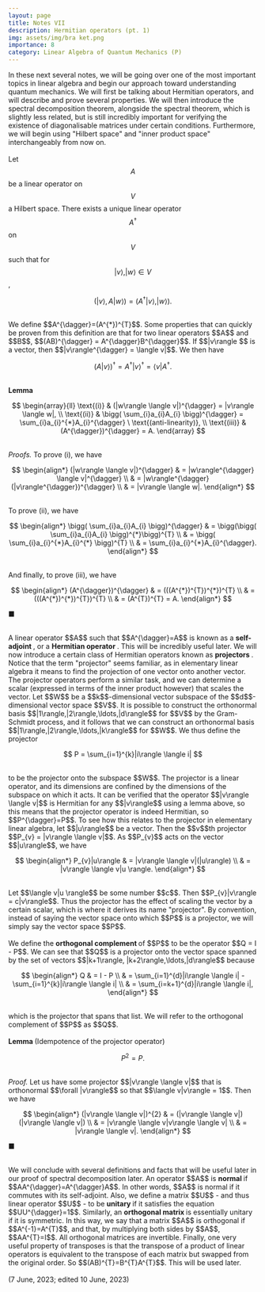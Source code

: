 ```yaml
---
layout: page
title: Notes VII
description: Hermitian operators (pt. 1) 
img: assets/img/bra ket.png
importance: 8
category: Linear Algebra of Quantum Mechanics (P)
---
```


In these next several notes, we will be going over one of the most important topics in linear algebra and begin our approach toward understanding quantum mechanics. We will first be talking about Hermitian operators, and will describe and prove several properties. We will then introduce the spectral decomposition theorem, alongside the spectral theorem, which is slightly less related, but is still incredibly important for verifying the existence of diagonalisable matrices under certain conditions. Furthermore, we will begin using "Hilbert space" and "inner product space" interchangeably from now on. 
<br>
<br>
Let $$A$$ be a linear operator on $$V$$ a Hilbert space. There exists a unique linear operator $$A^{\dagger}$$ on $$V$$ such that for $$|v\rangle, |w\rangle \in V$$, 
<br>

$$
(|v\rangle, A|w\rangle) = (A^{\dagger}|v\rangle, |w\rangle).
$$

<br>
We define $$A^{\dagger}=(A^{*})^{T}$$. Some properties that can quickly be proven from this definition are that for two linear operators $$A$$ and $$B$$, $$(AB)^{\dagger} = A^{\dagger}B^{\dagger}$$. If $$|v\rangle $$ is a vector, then $$|v\rangle^{\dagger} = \langle v|$$. We then have
<br>

$$
(A|v\rangle)^{\dagger} = A^{\dagger}|v\rangle^{\dagger} = \langle v| A^{\dagger}.
$$

<br>
<b> Lemma </b>  
<br>

$$
\begin{array}{ll}
    \text{(i)} & (|w\rangle \langle v|)^{\dagger} = |v\rangle \langle w|, \\
    \text{(ii)} & \bigg( \sum_{i}a_{i}A_{i} \bigg)^{\dagger} = \sum_{i}a_{i}^{*}A_{i}^{\dagger} \ \text{(anti-linearity)}, \\
    \text{(iii)} & (A^{\dagger})^{\dagger} = A.
\end{array}
$$

<br>
<i> Proofs. </i> To prove (i), we have
<br>

$$
\begin{align*}
(|w\rangle \langle v|)^{\dagger} & 
= |w\rangle^{\dagger} \langle v|^{\dagger} \\ & 
= |w\rangle^{\dagger} (|v\rangle^{\dagger})^{\dagger} \\ & 
= |v\rangle \langle w|.
\end{align*}
$$

<br>
To prove (ii), we have
<br>

$$
\begin{align*}
\bigg( \sum_{i}a_{i}A_{i} \bigg)^{\dagger} & 
= \bigg(\bigg( \sum_{i}a_{i}A_{i} \bigg)^{*}\bigg)^{T} \\ &
= \bigg( \sum_{i}a_{i}^{*}A_{i}^{*} \bigg)^{T} \\ &
= \sum_{i}a_{i}^{*}A_{i}^{\dagger}. 
\end{align*}
$$

<br>
And finally, to prove (iii), we have
<br>

$$
\begin{align*}
(A^{\dagger})^{\dagger} &
= (((A^{*})^{T})^{*})^{T} \\ & 
= (((A^{*})^{*})^{T})^{T} \\ & 
= (A^{T})^{T} = A. 
\end{align*}
$$

■

<br>
A linear operator $$A$$ such that $$A^{\dagger}=A$$ is known as a <b> self-adjoint </b>, or a <b> Hermitian operator </b>. This will be incredibly useful later. We will now introduce a certain class of Hermitian operators known as <b> projectors </b>. Notice that the term "projector" seems familiar, as in elementary linear algebra it means to find the projection of one vector onto another vector. The projector operators perform a similar task, and we can determine a scalar (expressed in terms of the inner product however) that scales the vector. Let $$W$$ be a $$k$$-dimensional vector subspace of the $$d$$-dimensional vector space $$V$$. It is possible to construct the orthonormal basis $$|1\rangle,|2\rangle,\ldots,|d\rangle$$ for $$V$$ by the Gram-Schmidt process, and it follows that we can construct an orthonormal basis $$|1\rangle,|2\rangle,\ldots,|k\rangle$$ for $$W$$. We thus define the projector
<br>

$$
P = \sum_{i=1}^{k}|i\rangle \langle i|
$$

<br>
to be the projector onto the subspace $$W$$. The projector is a linear operator, and its dimensions are confined by the dimensions of the subspace on which it acts. It can be verified that the operator $$|v\rangle \langle v|$$ is Hermitian for any $$|v\rangle$$ using a lemma above, so this means that the projector operator is indeed Hermitian, so $$P^{\dagger}=P$$. To see how this relates to the projector in elementary linear algebra, let $$|u\rangle$$ be a vector. Then the $$v$$th projector $$P_{v} = |v\rangle \langle v|$$. As $$P_{v}$$ acts on the vector $$|u\rangle$$, we have
<br>

$$
\begin{align*}
P_{v}|u\rangle & 
= |v\rangle \langle v|(|u\rangle) \\ &
= |v\rangle \langle v|u \rangle.
\end{align*}
$$

<br>
Let $$\langle v|u \rangle$$ be some number $$c$$. Then $$P_{v}|v\rangle = c|v\rangle$$. Thus the projector has the effect of scaling the vector by a certain scalar, which is where it derives its name "projector". By convention, instead of saying the vector space onto which $$P$$ is a projector, we will simply say the vector space $$P$$. 
<br>
<br>
We define the <b> orthogonal complement </b> of $$P$$ to be the operator $$Q = I - P$$. We can see that $$Q$$ is a projector onto the vector space spanned by the set of vectors $$|k+1\rangle, |k+2\rangle,\ldots,|d\rangle$$ because
<br>

$$
\begin{align*}
Q &
= I - P \\ & 
= \sum_{i=1}^{d}|i\rangle \langle i| - \sum_{i=1}^{k}|i\rangle \langle i| \\ & 
= \sum_{i=k+1}^{d}|i\rangle \langle i|,
\end{align*}
$$

<br>
which is the projector that spans that list. We will refer to the orthogonal complement of $$P$$ as $$Q$$. 
<br>
<br>
<b> Lemma </b> (Idempotence of the projector operator)
<br>

$$
P^{2} = P. 
$$

<br>
<i> Proof. </i> Let us have some projector $$|v\rangle \langle v|$$ that is orthonormal $$\forall |v\rangle$$ so that $$\langle v|v\rangle = 1$$. Then we have
<br>

$$
\begin{align*}
(|v\rangle \langle v|)^{2} &
= (|v\rangle \langle v|)(|v\rangle \langle v|) \\ &
= |v\rangle \langle v|v\rangle \langle v| \\ &
= |v\rangle \langle v|. 
\end{align*}
$$

■

<br>
We will conclude with several definitions and facts that will be useful later in our proof of spectral decomposition later. An operator $$A$$ is <b> normal </b> if $$AA^{\dagger}=A^{\dagger}A$$. In other words, $$A$$ is normal if it commutes with its self-adjoint. Also, we define a matrix $$U$$ - and thus linear operator $$U$$ - to be <b> unitary </b> if it satisfies the equation $$UU^{\dagger}=1$$. Similarly, an <b> orthogonal matrix </b> is essentially unitary if it is symmetric. In this way, we say that a matrix $$A$$ is orthogonal if $$A^{-1}=A^{T}$$, and that, by multiplying both sides by $$A$$, $$AA^{T}=I$$. All orthogonal matrices are invertible. Finally, one very useful property of transposes is that the transpose of a product of linear operators is equivalent to the transpose of each matrix but swapped from the original order. So $$(AB)^{T}=B^{T}A^{T}$$. This will be used later. 
<br>
<br>
(7 June, 2023; edited 10 June, 2023)